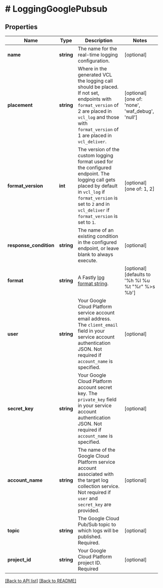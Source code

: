 # # LoggingGooglePubsub

## Properties

Name | Type | Description | Notes
------------ | ------------- | ------------- | -------------
**name** | **string** | The name for the real-time logging configuration. | [optional] 
**placement** | **string** | Where in the generated VCL the logging call should be placed. If not set, endpoints with `format_version` of 2 are placed in `vcl_log` and those with `format_version` of 1 are placed in `vcl_deliver`. | [optional]  [one of: 'none', 'waf_debug', 'null']
**format_version** | **int** | The version of the custom logging format used for the configured endpoint. The logging call gets placed by default in `vcl_log` if `format_version` is set to `2` and in `vcl_deliver` if `format_version` is set to `1`. | [optional]  [one of: 1, 2]
**response_condition** | **string** | The name of an existing condition in the configured endpoint, or leave blank to always execute. | [optional] 
**format** | **string** | A Fastly [log format string](https://docs.fastly.com/en/guides/custom-log-formats). | [optional]  [defaults to '%h %l %u %t "%r" %&gt;s %b']
**user** | **string** | Your Google Cloud Platform service account email address. The `client_email` field in your service account authentication JSON. Not required if `account_name` is specified. | [optional] 
**secret_key** | **string** | Your Google Cloud Platform account secret key. The `private_key` field in your service account authentication JSON. Not required if `account_name` is specified. | [optional] 
**account_name** | **string** | The name of the Google Cloud Platform service account associated with the target log collection service. Not required if `user` and `secret_key` are provided. | [optional] 
**topic** | **string** | The Google Cloud Pub/Sub topic to which logs will be published. Required. | [optional] 
**project_id** | **string** | Your Google Cloud Platform project ID. Required | [optional] 


[[Back to API list]](../../README.md#endpoints) [[Back to README]](../../README.md)
